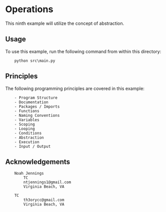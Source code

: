 # Operations

This ninth example will utilize the concept of abstraction.

## Usage

To use this example, run the following command from within this directory:

```
    python src\main.py
```

## Principles

The following programming principles are covered in this example:

```
    - Program Structure
    - Documentation
    - Packages / Imports
    - Functions
    - Naming Conventions
    - Variables
    - Scoping
    - Looping
    - Conditions
    - Abstraction
    - Execution
    - Input / Output
```

## Acknowledgements

```
    Noah Jennings 
        TC 
        ntjennings1@gmail.com
        Virginia Beach, VA
        
    TC 
        th3orycc@gmail.com
        Virginia Beach, VA
```